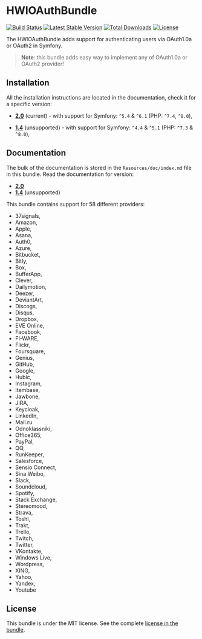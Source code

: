 HWIOAuthBundle
==============

[![Build Status](https://github.com/hwi/HWIOAuthBundle/workflows/CI/badge.svg?branch=1.4)](https://github.com/hwi/HWIOAuthBundle/actions?query=workflow%3ACI) [![Latest Stable Version](https://poser.pugx.org/hwi/oauth-bundle/v/stable.svg)](https://packagist.org/packages/hwi/oauth-bundle) [![Total Downloads](https://poser.pugx.org/hwi/oauth-bundle/downloads.svg)](https://packagist.org/packages/hwi/oauth-bundle) [![License](https://poser.pugx.org/hwi/oauth-bundle/license.svg)](https://packagist.org/packages/hwi/oauth-bundle)

The HWIOAuthBundle adds support for authenticating users via OAuth1.0a or OAuth2 in Symfony.

> __Note__: this bundle adds easy way to implement any of OAuth1.0a or OAuth2 provider!

Installation
------------

All the installation instructions are located in the documentation, check it for a specific version:

* [__2.0__](https://github.com/hwi/HWIOAuthBundle/blob/master/docs/1-setting_up_the_bundle.md) (current) - with support for Symfony: `^5.4` & `^6.1` (PHP: `^7.4`, `^8.0`),

* [__1.4__](https://github.com/hwi/HWIOAuthBundle/blob/1.4/Resources/doc/1-setting_up_the_bundle.md) (unsupported) - with support for Symfony: `^4.4` & `^5.1` (PHP: `^7.3` & `^8.0`),

Documentation
-------------

The bulk of the documentation is stored in the `Resources/doc/index.md`
file in this bundle. Read the documentation for version:

* [__2.0__](https://github.com/hwi/HWIOAuthBundle/blob/master/docs/index.md)
* [__1.4__](https://github.com/hwi/HWIOAuthBundle/blob/1.4/Resources/doc/index.md) (unsupported)

This bundle contains support for 58 different providers:
* 37signals,
* Amazon,
* Apple,
* Asana,
* Auth0,
* Azure,
* Bitbucket,
* Bitly,
* Box,
* BufferApp,
* Clever,
* Dailymotion,
* Deezer,
* DeviantArt,
* Discogs,
* Disqus,
* Dropbox,
* EVE Online,
* Facebook,
* FI-WARE,
* Flickr,
* Foursquare,
* Genius,
* GitHub,
* Google,
* Hubic,
* Instagram,
* Itembase,
* Jawbone,
* JIRA,
* Keycloak,
* LinkedIn,
* Mail.ru
* Odnoklassniki,
* Office365,
* PayPal,
* QQ,
* RunKeeper,
* Salesforce,
* Sensio Connect,
* Sina Weibo,
* Slack,
* Soundcloud,
* Spotify,
* Stack Exchange,
* Stereomood,
* Strava,
* Toshl,
* Trakt,
* Trello,
* Twitch,
* Twitter,
* VKontakte,
* Windows Live,
* Wordpress,
* XING,
* Yahoo,
* Yandex,
* Youtube

License
-------

This bundle is under the MIT license. See the complete [license in the bundle](https://github.com/hwi/HWIOAuthBundle/blob/master/LICENSE).
